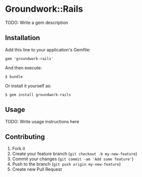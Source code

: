 # Groundwork::Rails

TODO: Write a gem description

## Installation

Add this line to your application's Gemfile:

    gem 'groundwork-rails'

And then execute:

    $ bundle

Or install it yourself as:

    $ gem install groundwork-rails

## Usage

TODO: Write usage instructions here

## Contributing

1. Fork it
2. Create your feature branch (`git checkout -b my-new-feature`)
3. Commit your changes (`git commit -am 'Add some feature'`)
4. Push to the branch (`git push origin my-new-feature`)
5. Create new Pull Request
